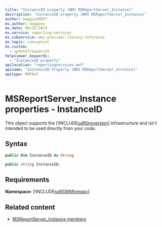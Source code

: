 ```yaml
---
title: "InstanceID property (WMI MSReportServer_Instance)"
description: "InstanceID property (WMI MSReportServer_Instance)"
author: maggiesMSFT
ms.author: maggies
ms.date: 09/25/2024
ms.service: reporting-services
ms.subservice: wmi-provider-library-reference
ms.topic: conceptual
ms.custom:
  - updatefrequency5
helpviewer_keywords:
  - "InstanceID property"
apilocation: "reportingservices.mof"
apiname: "InstanceID Property (WMI MSReportServer_Instance)"
apitype: MOFDef
---
```

# MSReportServer_Instance properties - InstanceID
  This object supports the [!INCLUDE[ssRSnoversion](../../includes/ssrsnoversion-md.md)] infrastructure and isn't intended to be used directly from your code.  
  
## Syntax  
  
```vb  
public Dim InstanceID As String  
```  
  
```csharp  
public string InstanceID;  
```  
  
## Requirements  
 **Namespace:** [!INCLUDE[ssRSWMInmspc](../../includes/ssrswminmspc-md.md)]  
  
## Related content

- [MSReportServer_Instance members](../../reporting-services/wmi-provider-library-reference/msreportserver-instance-members.md)
